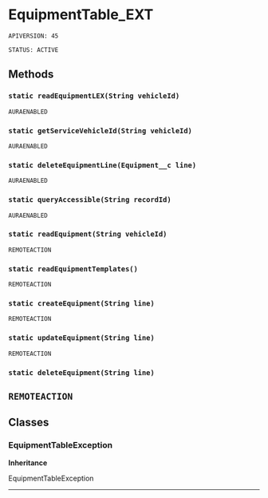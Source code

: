# EquipmentTable_EXT

`APIVERSION: 45`

`STATUS: ACTIVE`
## Methods
### `static readEquipmentLEX(String vehicleId)`

`AURAENABLED`
### `static getServiceVehicleId(String vehicleId)`

`AURAENABLED`
### `static deleteEquipmentLine(Equipment__c line)`

`AURAENABLED`
### `static queryAccessible(String recordId)`

`AURAENABLED`
### `static readEquipment(String vehicleId)`

`REMOTEACTION`
### `static readEquipmentTemplates()`

`REMOTEACTION`
### `static createEquipment(String line)`

`REMOTEACTION`
### `static updateEquipment(String line)`

`REMOTEACTION`
### `static deleteEquipment(String line)`

`REMOTEACTION`
---
## Classes
### EquipmentTableException

**Inheritance**

EquipmentTableException


---
